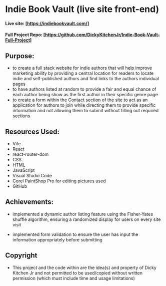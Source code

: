 # Indie Book Vault (live site front-end)
#### Live site: [https://indiebookvault.com/]
#### Full Project Repo: [https://github.com/DickyKitchenJr/Indie-Book-Vault-Full-Project]

## Purpose:

- to create a full stack website for indie authors that will help improve marketing ability by providing a central location for readers to locate indie and self-published authors and find links to the authors individual pages
- to have authors listed at random to provide a fair and equal chance of each author being show as the first author in their specific genre page
- to create a form within the Contact section of the site to act as an application for authors to join while directing them to provide specific information and not allowing them to submit without filling out required sections

## Resources Used:

- Vite
- React
- react-router-dom
- CSS
- HTML
- JavaScript
- Visual Studio Code
- Corel PaintShop Pro for editing pictures used
- GitHub

## Achievements:

- implemented a dynamic author listing feature using the Fisher-Yates shuffle algorithm, ensuring a randomized display for users on every site visit

- implemented form validation to ensure the user has input the information appropriately before submitting

## Copyright

- This project and the code within are the idea(s) and property of Dicky Kitchen Jr and not permitted to be used/copied without written permission (which must include time and usage limitations)



